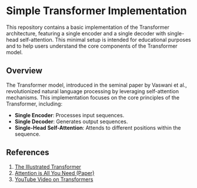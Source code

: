 # Simple Transformer Implementation

This repository contains a basic implementation of the Transformer architecture, featuring a single encoder and a single decoder with single-head self-attention. This minimal setup is intended for educational purposes and to help users understand the core components of the Transformer model.

## Overview

The Transformer model, introduced in the seminal paper by Vaswani et al., revolutionized natural language processing by leveraging self-attention mechanisms. This implementation focuses on the core principles of the Transformer, including:

- **Single Encoder**: Processes input sequences.
- **Single Decoder**: Generates output sequences.
- **Single-Head Self-Attention**: Attends to different positions within the sequence.


## References

1. [The Illustrated Transformer](https://jalammar.github.io/illustrated-transformer/)
2. [Attention is All You Need (Paper)](https://arxiv.org/abs/1706.03762)
3. [YouTube Video on Transformers](https://youtu.be/ISNdQcPhsts?si=C1Xj60YPvXhCf-5R)


